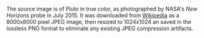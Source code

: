 
The source image is of Pluto in true color, as photographed by NASA's
*New Horizons* probe in July 2015. It was downloaded from
[Wikipedia](https://commons.wikimedia.org/wiki/File:Pluto_in_True_Color_-_High-Res.jpg)
as a 8000x8000 pixel JPEG image, then resized to 1024x1024 an saved in the
lossless PNG format to eliminate any existing JPEG compression artifacts.
